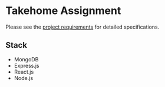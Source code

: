 # Takehome Assignment

Please see the [project requirements](REQUIREMENTS.md) for detailed specifications.

## Stack

- MongoDB
- Express.js
- React.js
- Node.js
